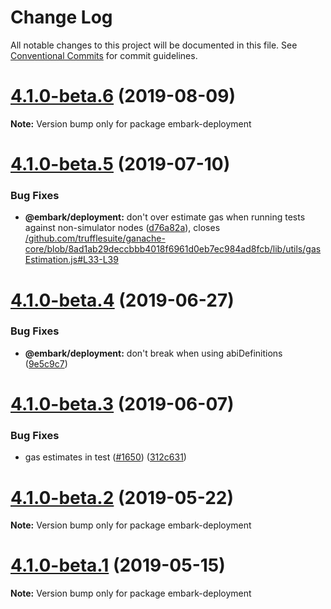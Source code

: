 # Change Log

All notable changes to this project will be documented in this file.
See [Conventional Commits](https://conventionalcommits.org) for commit guidelines.

# [4.1.0-beta.6](https://github.com/embark-framework/embark/compare/v4.1.0-beta.5...v4.1.0-beta.6) (2019-08-09)

**Note:** Version bump only for package embark-deployment





# [4.1.0-beta.5](https://github.com/embark-framework/embark/compare/v4.1.0-beta.4...v4.1.0-beta.5) (2019-07-10)


### Bug Fixes

* **@embark/deployment:** don't over estimate gas when running tests against non-simulator nodes ([d76a82a](https://github.com/embark-framework/embark/commit/d76a82a)), closes [/github.com/trufflesuite/ganache-core/blob/8ad1ab29deccbbb4018f6961d0eb7ec984ad8fcb/lib/utils/gasEstimation.js#L33-L39](https://github.com//github.com/trufflesuite/ganache-core/blob/8ad1ab29deccbbb4018f6961d0eb7ec984ad8fcb/lib/utils/gasEstimation.js/issues/L33-L39)





# [4.1.0-beta.4](https://github.com/embark-framework/embark/compare/v4.1.0-beta.3...v4.1.0-beta.4) (2019-06-27)


### Bug Fixes

* **@embark/deployment:** don't break when using abiDefinitions ([9e5c9c7](https://github.com/embark-framework/embark/commit/9e5c9c7))





# [4.1.0-beta.3](https://github.com/embark-framework/embark/compare/v4.1.0-beta.2...v4.1.0-beta.3) (2019-06-07)


### Bug Fixes

* gas estimates in test ([#1650](https://github.com/embark-framework/embark/issues/1650)) ([312c631](https://github.com/embark-framework/embark/commit/312c631))





# [4.1.0-beta.2](https://github.com/embark-framework/embark/compare/v4.1.0-beta.1...v4.1.0-beta.2) (2019-05-22)

**Note:** Version bump only for package embark-deployment





# [4.1.0-beta.1](https://github.com/embark-framework/embark/compare/v4.1.0-beta.0...v4.1.0-beta.1) (2019-05-15)

**Note:** Version bump only for package embark-deployment
